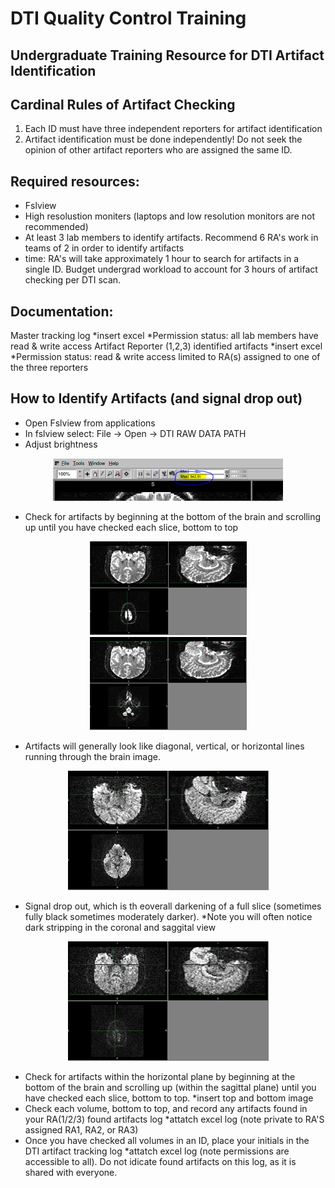 # DTI Quality Control Training 
## Undergraduate Training Resource for DTI Artifact Identification


## Cardinal Rules of Artifact Checking
1. Each ID must have three independent reporters for artifact identification
1. Artifact identification must be done independently! Do not seek the opinion of other artifact reporters who are assigned the same ID. 

## Required resources: 
- Fslview
- High resolustion moniters (laptops and low resolution monitors are not recommended)
- At least 3 lab members to identify artifacts. Recommend 6 RA's work in teams of 2 in order to identify artifacts
- time: RA's will take approximately 1 hour to search for artifacts in a single ID. Budget undergrad workload to account for 3 hours of artifact checking per DTI scan. 


## Documentation: 
Master tracking log *insert excel
    *Permission status: all lab members have read & write access
Artifact Reporter (1,2,3) identified artifacts *insert excel
    *Permission status: read & write access limited to RA(s) assigned to one of the three reporters
    
    
## How to Identify Artifacts (and signal drop out)
- Open Fslview from applications
- In fslview select: File -> Open -> DTI RAW DATA PATH
- Adjust brightness

<!--the below code is how you center an image and add an image-->
<p align="center" 

![Image](brightness.png)
- Check for artifacts by beginning at the bottom of the brain and scrolling up until you have checked each slice, bottom to top

<p align="center"

![Image](artifact1.png) ![Image](artifact2.png)
- Artifacts will generally look like diagonal, vertical, or horizontal lines running through the brain image.

<p align="center" 

![Image](artifact3.png)
- Signal drop out, which is th eoverall darkening of a full slice (sometimes fully black sometimes moderately darker). *Note you will often notice dark stripping in the coronal and saggital view

<p align="center" 

![Image](artifact4.png)
- Check for artifacts within the horizontal plane by beginning at the bottom of the brain and scrolling up (within the sagittal plane)  until you have checked each slice, bottom to top. *insert top and bottom image 
- Check each volume, bottom to top, and record any artifacts found in your RA(1/2/3) found artifacts log *attatch excel log (note private to RA'S assigned RA1, RA2, or RA3)
- Once you have checked all volumes in an ID, place your initials in the DTI artifact tracking log *attatch excel log (note permissions are accessible to all). Do not idicate found artifacts on this log, as it is shared with everyone.
